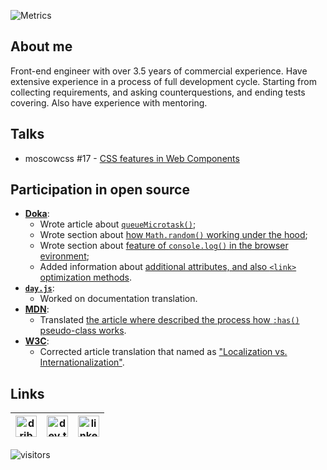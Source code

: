 ![Metrics](https://metrics.lecoq.io/corocoto?template=classic&base.metadata=0&languages=1&languages.limit=8&languages.sections=most-used&languages.colors=github&languages.threshold=0%25&languages.indepth=false&languages.categories=markup%2C%20programming&languages.recent.categories=markup%2C%20programming&languages.recent.load=300&languages.recent.days=14&config.timezone=Europe%2FMoscow)

## About me

Front-end engineer with over 3.5 years of commercial experience. 
Have extensive experience in a process of full development cycle. Starting from collecting requirements, and asking counterquestions, and ending tests covering. 
Also have experience with mentoring. 

## Talks

* moscowcss #17 - [CSS features in Web Components](https://corocoto.github.io/public_talks/presentations/%D0%9E%D1%81%D0%BE%D0%B1%D0%B5%D0%BD%D0%BD%D0%BE%D1%81%D1%82%D0%B8_CSS_%D0%B2_%D0%B2%D0%B5%D0%B1_%D0%BA%D0%BE%D0%BC%D0%BF%D0%BE%D0%BD%D0%B5%D0%BD%D1%82%D0%B0%D1%85.pdf)

## Participation in open source
* [**Doka**](https://doka.guide/): 
  * Wrote article about [`queueMicrotask()`](https://doka.guide/js/queuemicrotask/);
  * Wrote section about [how `Math.random()` working under the hood](https://doka.guide/js/math-random/#detali-realizacii);
  * Wrote section about [feature of `console.log()` in the browser evironment](https://doka.guide/js/console-log/#osobennost-raboty-v-brauzere);
  * Added information about [additional attributes, and also `<link>` optimization methods](https://doka.guide/html/link/#optimizaciya).
* [**`day.js`**](https://day.js.org/):
  * Worked on documentation translation.
* [**MDN**](https://developer.mozilla.org/):
  * Translated [the article where described the process how `:has()` pseudo-class works](https://developer.mozilla.org/ru/docs/Web/CSS/:has).
* [**W3C**](https://www.w3.org/):
  * Corrected article translation that named as ["Localization vs. Internationalization"](https://www.w3.org/International/questions/qa-i18n.ru).

## Links

| [<img src="https://user-images.githubusercontent.com/37180024/89661832-da4ae400-d8db-11ea-8ddd-01baa9f9399d.png" alt="dribbble logo" width="34">](https://dribbble.com/corocoto) | [<img src="https://user-images.githubusercontent.com/37180024/104838230-a59b7980-58ca-11eb-96b9-9521e64bb716.png" alt="dev.to logo" width="34">](https://dev.to/corocoto) | [<img src="https://user-images.githubusercontent.com/37180024/104838284-10e54b80-58cb-11eb-8d2d-ad6eb001baa5.png" alt="linkedin logo" width="34">](https://www.linkedin.com/in/artem-gusev/) 
|---|---|---|

![visitors](https://visitor-badge.laobi.icu/badge?page_id=corocoto.corocoto)

<!--
**corocoto/corocoto** is a ✨ _special_ ✨ repository because its `README.md` (this file) appears on your GitHub profile.

Here are some ideas to get you started:

- 🔭 I’m currently working on ...
- 🌱 I’m currently learning ...
- 👯 I’m looking to collaborate on ...
- 🤔 I’m looking for help with ...
- 💬 Ask me about ...
- 📫 How to reach me: ...
- 😄 Pronouns: ...
- ⚡ Fun fact: ...
-->
